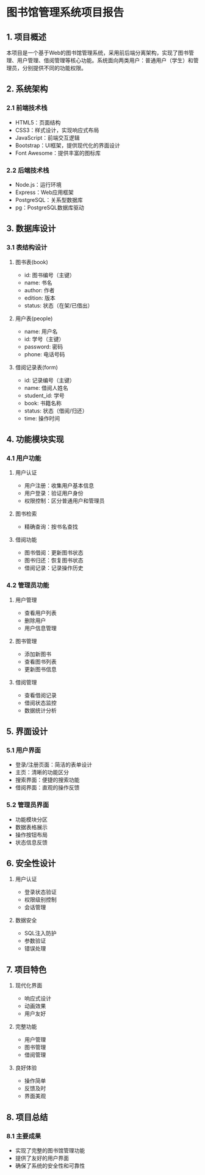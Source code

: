 # 图书馆管理系统项目报告

## 1. 项目概述
本项目是一个基于Web的图书馆管理系统，采用前后端分离架构，实现了图书管理、用户管理、借阅管理等核心功能。系统面向两类用户：普通用户（学生）和管理员，分别提供不同的功能权限。

## 2. 系统架构

### 2.1 前端技术栈
- HTML5：页面结构
- CSS3：样式设计，实现响应式布局
- JavaScript：前端交互逻辑
- Bootstrap：UI框架，提供现代化的界面设计
- Font Awesome：提供丰富的图标库

### 2.2 后端技术栈
- Node.js：运行环境
- Express：Web应用框架
- PostgreSQL：关系型数据库
- pg：PostgreSQL数据库驱动

## 3. 数据库设计

### 3.1 表结构设计
1. 图书表(book)
   - id: 图书编号（主键）
   - name: 书名
   - author: 作者
   - edition: 版本
   - status: 状态（在架/已借出）

2. 用户表(people)
   - name: 用户名
   - id: 学号（主键）
   - password: 密码
   - phone: 电话号码

3. 借阅记录表(form)
   - id: 记录编号（主键）
   - name: 借阅人姓名
   - student_id: 学号
   - book: 书籍名称
   - status: 状态（借阅/归还）
   - time: 操作时间

## 4. 功能模块实现

### 4.1 用户功能
1. 用户认证
   - 用户注册：收集用户基本信息
   - 用户登录：验证用户身份
   - 权限控制：区分普通用户和管理员

2. 图书检索
   - 精确查询：按书名查找

3. 借阅功能
   - 图书借阅：更新图书状态
   - 图书归还：恢复图书状态
   - 借阅记录：记录操作历史

### 4.2 管理员功能
1. 用户管理
   - 查看用户列表
   - 删除用户
   - 用户信息管理

2. 图书管理
   - 添加新图书
   - 查看图书列表
   - 更新图书信息

3. 借阅管理
   - 查看借阅记录
   - 借阅状态监控
   - 数据统计分析

## 5. 界面设计

### 5.1 用户界面
- 登录/注册页面：简洁的表单设计
- 主页：清晰的功能区分
- 搜索界面：便捷的搜索功能
- 借阅界面：直观的操作反馈

### 5.2 管理员界面
- 功能模块分区
- 数据表格展示
- 操作按钮布局
- 状态信息反馈

## 6. 安全性设计
1. 用户认证
   - 登录状态验证
   - 权限级别控制
   - 会话管理

2. 数据安全
   - SQL注入防护
   - 参数验证
   - 错误处理

## 7. 项目特色
1. 现代化界面
   - 响应式设计
   - 动画效果
   - 用户友好

2. 完整功能
   - 用户管理
   - 图书管理
   - 借阅管理

3. 良好体验
   - 操作简单
   - 反馈及时
   - 界面美观

## 8. 项目总结

### 8.1 主要成果
- 实现了完整的图书馆管理功能
- 提供了友好的用户界面
- 确保了系统的安全性和可靠性

